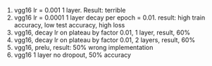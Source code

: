 1. vgg16 lr = 0.001 1 layer. Result: terrible
2. vgg16 lr = 0.0001 1 layer decay per epoch = 0.01. result: high train accuracy, low test accuracy, high loss
3. vgg16, decay lr on plateau by factor 0.01, 1 layer, result, 60%
4. vgg16, decay lr on plateau by factor 0.01, 2 layers, result, 60%
5. vgg16, prelu, result: 50% wrong implementation
6. vgg16 1 layer no dropout, 50% accuracy